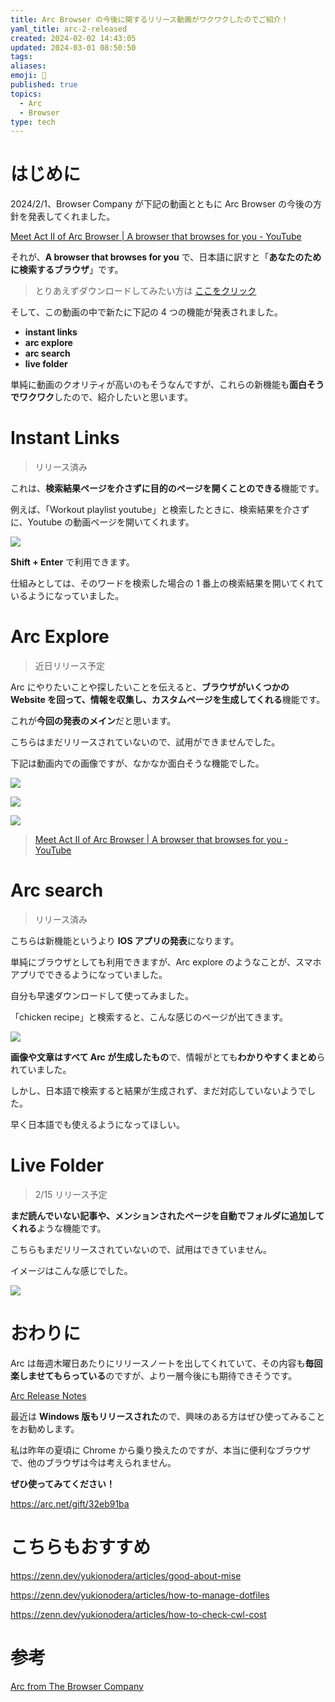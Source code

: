 ```yaml
---
title: Arc Browser の今後に関するリリース動画がワクワクしたのでご紹介！
yaml_title: arc-2-released
created: 2024-02-02 14:43:05
updated: 2024-03-01 08:50:50
tags: 
aliases: 
emoji: 🎃
published: true
topics:
  - Arc
  - Browser
type: tech
---
```


# はじめに

2024/2/1、Browser Company が下記の動画とともに Arc Browser の今後の方針を発表してくれました。

[Meet Act II of Arc Browser | A browser that browses for you - YouTube](https://www.youtube.com/watch?v=WIeJF3kL5ng)

それが、**A browser that browses for you** で、日本語に訳すと「**あなたのために検索するブラウザ**」です。

> とりあえずダウンロードしてみたい方は [ここをクリック](https://arc.net/gift/32eb91ba)

そして、この動画の中で新たに下記の 4 つの機能が発表されました。

- **instant links**
- **arc explore**
- **arc search** 
- **live folder**

単純に動画のクオリティが高いのもそうなんですが、これらの新機能も**面白そうでワクワク**したので、紹介したいと思います。

# Instant Links

> リリース済み

これは、**検索結果ページを介さずに目的のページを開くことのできる**機能です。

例えば、「Workout playlist youtube」と検索したときに、検索結果を介さずに、Youtube の動画ページを開いてくれます。

![](/images/arc-2-released-20240202030642.png)

**Shift + Enter** で利用できます。

仕組みとしては、そのワードを検索した場合の 1 番上の検索結果を開いてくれているようになっていました。

# Arc Explore

> 近日リリース予定

Arc にやりたいことや探したいことを伝えると、**ブラウザがいくつかの Website を回って、情報を収集し、カスタムページを生成してくれる**機能です。

これが**今回の発表のメイン**だと思います。

こちらはまだリリースされていないので、試用ができませんでした。

下記は動画内での画像ですが、なかなか面白そうな機能でした。

![](/images/arc-2-released-20240202030950.png)

![](/images/arc-2-released-20240202030955.png)

![](/images/arc-2-released-20240202030959.png)

> [Meet Act II of Arc Browser | A browser that browses for you - YouTube](https://www.youtube.com/watch?v=WIeJF3kL5ng)

# Arc search

> リリース済み

こちらは新機能というより **IOS アプリの発表**になります。

単純にブラウザとしても利用できますが、Arc explore のようなことが、スマホアプリでできるようになっていました。

自分も早速ダウンロードして使ってみました。

「chicken recipe」と検索すると、こんな感じのページが出てきます。

![](/images/IMG_2B3A5C2253D0-1.jpeg)

**画像や文章はすべて Arc が生成したもの**で、情報がとても**わかりやすくまとめ**られていました。

しかし、日本語で検索すると結果が生成されず、まだ対応していないようでした。

早く日本語でも使えるようになってほしい。

# Live Folder

> 2/15 リリース予定

**まだ読んでいない記事や、メンションされたページを自動でフォルダに追加してくれる**ような機能です。

こちらもまだリリースされていないので、試用はできていません。

イメージはこんな感じでした。

![](/images/arc-2-released-20240202031933.png)

# おわりに

Arc は毎週木曜日あたりにリリースノートを出してくれていて、その内容も**毎回楽しませてもらっている**のですが、より一層今後にも期待できそうです。

[Arc Release Notes](https://arc.net/e/311118A6-3CB8-4337-8C1D-B40BB81AA342)

最近は **Windows 版もリリースされた**ので、興味のある方はぜひ使ってみることをお勧めします。

私は昨年の夏頃に Chrome から乗り換えたのですが、本当に便利なブラウザで、他のブラウザは今は考えられません。

**ぜひ使ってみてください！**

https://arc.net/gift/32eb91ba

# こちらもおすすめ

https://zenn.dev/yukionodera/articles/good-about-mise

https://zenn.dev/yukionodera/articles/how-to-manage-dotfiles

https://zenn.dev/yukionodera/articles/how-to-check-cwl-cost

# 参考

[Arc from The Browser Company](https://arc.net/)
